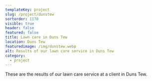 ```yaml
---
templateKey: project
slug: /project/dunstew
sortorder: 1170
visible: true
header: false
featured: false
title: Lawn care in Duns Tew
location: Duns Tew
featuredimage: /img/dunstew.webp
alt: Results of our lawn care service in Duns Tew
category:
  - project
---
```

These are the results of our lawn care service at a client in Duns Tew.



